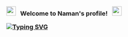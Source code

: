 <h3>
  <img src="https://emoji.discord.st/emojis/768b108d-274f-4f44-a634-8477b16efce7.gif" width="25">
  &nbsp; Welcome to Naman's profile! &nbsp;
  <img src="https://emoji.discord.st/emojis/768b108d-274f-4f44-a634-8477b16efce7.gif" width="25">
  
<a href="https://git.io/typing-svg"><img src="https://readme-typing-svg.demolab.com?font=Fira+Code&duration=3000&pause=300&color=00EBEB&random=true&width=435&lines=is+a+Software+Engineer;is+a+Data+Alchemist;is+a+Painter;is+a+Potterhead" alt="Typing SVG" /></a>
</h3>
